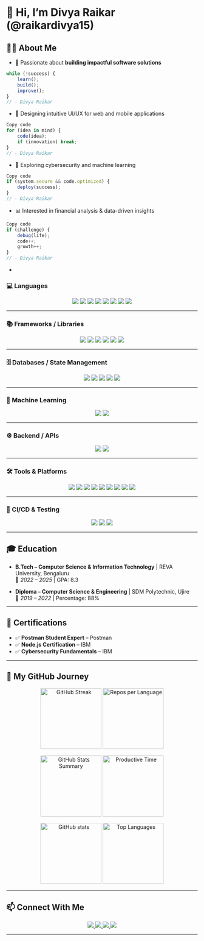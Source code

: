 # 👋 Hi, I’m Divya Raikar (@raikardivya15)

## 👩‍💻 About Me  

- 🌱 Passionate about **building impactful software solutions**  
```js
while (!success) {
    learn();
    build();
    improve();
}
// - Divya Raikar
```
- 🎨 Designing intuitive UI/UX for web and mobile applications

```js
Copy code
for (idea in mind) {
    code(idea);
    if (innovation) break;
}
// - Divya Raikar
```
- 🔐 Exploring cybersecurity and machine learning

```js
Copy code
if (system.secure && code.optimized) {
    deploy(success);
}
// - Divya Raikar
```
- 📊 Interested in financial analysis & data-driven insights

```js
Copy code
if (challenge) {
    debug(life);
    code++;
    growth++;
}
// - Divya Raikar
```
-

### 💻 Languages  
<p align="center">
  <img src="https://img.shields.io/badge/C-00599C?style=for-the-badge&logo=c&logoColor=white"/>
  <img src="https://img.shields.io/badge/C++-00599C?style=for-the-badge&logo=c%2B%2B&logoColor=white"/>
  <img src="https://img.shields.io/badge/Java-007396?style=for-the-badge&logo=java&logoColor=white"/>
  <img src="https://img.shields.io/badge/Python-3776AB?style=for-the-badge&logo=python&logoColor=white"/>
  <img src="https://img.shields.io/badge/SQL-336791?style=for-the-badge&logo=postgresql&logoColor=white"/>
  <img src="https://img.shields.io/badge/HTML5-E34F26?style=for-the-badge&logo=html5&logoColor=white"/>
  <img src="https://img.shields.io/badge/CSS3-1572B6?style=for-the-badge&logo=css3&logoColor=white"/>
  <img src="https://img.shields.io/badge/JavaScript-F7DF1E?style=for-the-badge&logo=javascript&logoColor=black"/>
</p>  

---

### 📚 Frameworks / Libraries  
<p align="center">
  <img src="https://img.shields.io/badge/Spring_Boot-6DB33F?style=for-the-badge&logo=springboot&logoColor=white"/>
  <img src="https://img.shields.io/badge/Node.js-43853D?style=for-the-badge&logo=node-dot-js&logoColor=white"/>
  <img src="https://img.shields.io/badge/React-20232A?style=for-the-badge&logo=react&logoColor=61DAFB"/>
  <img src="https://img.shields.io/badge/Express.js-000000?style=for-the-badge&logo=express&logoColor=white"/>
  <img src="https://img.shields.io/badge/Flask-000000?style=for-the-badge&logo=flask&logoColor=white"/>
  <img src="https://img.shields.io/badge/Tailwind_CSS-06B6D4?style=for-the-badge&logo=tailwindcss&logoColor=white"/>
</p>  

---

### 🗄️ Databases / State Management  
<p align="center">
  <img src="https://img.shields.io/badge/MySQL-4479A1?style=for-the-badge&logo=mysql&logoColor=white"/>
  <img src="https://img.shields.io/badge/Firebase-ffca28?style=for-the-badge&logo=firebase&logoColor=black"/>
  <img src="https://img.shields.io/badge/MongoDB-47A248?style=for-the-badge&logo=mongodb&logoColor=white"/>
  <img src="https://img.shields.io/badge/Pandas-150458?style=for-the-badge&logo=pandas&logoColor=white"/>
  <img src="https://img.shields.io/badge/NumPy-013243?style=for-the-badge&logo=numpy&logoColor=white"/>
</p>  

---

### 🤖 Machine Learning  
<p align="center">
  <img src="https://img.shields.io/badge/Scikit--learn-F7931E?style=for-the-badge&logo=scikitlearn&logoColor=white"/>
  <img src="https://img.shields.io/badge/TensorFlow-FF6F00?style=for-the-badge&logo=tensorflow&logoColor=white"/>
</p>  

---

### ⚙️ Backend / APIs  
<p align="center">
  <img src="https://img.shields.io/badge/REST-02569B?style=for-the-badge&logo=api&logoColor=white"/>
  <img src="https://img.shields.io/badge/JWT-000000?style=for-the-badge&logo=jsonwebtokens&logoColor=white"/>
</p>  

---

### 🛠️ Tools & Platforms  
<p align="center">
  <img src="https://img.shields.io/badge/Git-F05032?style=for-the-badge&logo=git&logoColor=white"/>
  <img src="https://img.shields.io/badge/GitHub-181717?style=for-the-badge&logo=github&logoColor=white"/>
  <img src="https://img.shields.io/badge/Maven-C71A36?style=for-the-badge&logo=apachemaven&logoColor=white"/>
  <img src="https://img.shields.io/badge/Gradle-02303A?style=for-the-badge&logo=gradle&logoColor=white"/>
  <img src="https://img.shields.io/badge/Postman-FF6C37?style=for-the-badge&logo=postman&logoColor=white"/>
  <img src="https://img.shields.io/badge/Selenium-43B02A?style=for-the-badge&logo=selenium&logoColor=white"/>
  <img src="https://img.shields.io/badge/Docker-2496ED?style=for-the-badge&logo=docker&logoColor=white"/>
  <img src="https://img.shields.io/badge/Kubernetes-326CE5?style=for-the-badge&logo=kubernetes&logoColor=white"/>
  <img src="https://img.shields.io/badge/AWS-232F3E?style=for-the-badge&logo=amazonaws&logoColor=white"/>
</p>  

---

### 🔄 CI/CD & Testing  
<p align="center">
  <img src="https://img.shields.io/badge/JUnit-25A162?style=for-the-badge&logo=junit5&logoColor=white"/>
  <img src="https://img.shields.io/badge/Unit_Testing-FF4088?style=for-the-badge&logo=testinglibrary&logoColor=white"/>
  <img src="https://img.shields.io/badge/GitHub_Actions-2088FF?style=for-the-badge&logo=githubactions&logoColor=white"/>
</p>  

---

## 🎓 Education  
- **B.Tech – Computer Science & Information Technology** | REVA University, Bengaluru  
  📅 *2022 – 2025* | GPA: 8.3  

- **Diploma – Computer Science & Engineering** | SDM Polytechnic, Ujire  
  📅 *2019 – 2022* | Percentage: 88%  

---

## 🏅 Certifications  
- ✅ **Postman Student Expert** – Postman  
- ✅ **Node.js Certification** – IBM  
- ✅ **Cybersecurity Fundamentals** – IBM  

---

## 🚀 My GitHub Journey
<p align="center"> <img src="https://github-readme-streak-stats.herokuapp.com/?user=raikardivya15&theme=radical&hide_border=true" alt="GitHub Streak" height="160"/> <img src="https://github-profile-summary-cards.vercel.app/api/cards/repos-per-language?username=raikardivya15&theme=radical" alt="Repos per Language" height="160"/> </p> <p align="center"> <img src="https://github-profile-summary-cards.vercel.app/api/cards/stats?username=raikardivya15&theme=radical" alt="GitHub Stats Summary" height="160"/> <img src="https://github-profile-summary-cards.vercel.app/api/cards/productive-time?username=raikardivya15&theme=radical&utcOffset=5.5" alt="Productive Time" height="160"/> </p>
<p align="center">
  <img src="https://github-readme-stats.vercel.app/api?username=raikardivya15&show_icons=true&theme=radical" alt="GitHub stats" height="160"/>
  <img src="https://github-readme-stats.vercel.app/api/top-langs/?username=raikardivya15&layout=compact&theme=radical" alt="Top Languages" height="160"/>
</p>  

---

## 📫 Connect With Me  
<p align="center">
  <a href="https://www.linkedin.com/in/raikardivya15/">
    <img src="https://img.shields.io/badge/LinkedIn-0A66C2?style=for-the-badge&logo=linkedin&logoColor=white"/>
  </a>
  <a href="mailto:raikardivya15@gmail.com">
    <img src="https://img.shields.io/badge/Gmail-D14836?style=for-the-badge&logo=gmail&logoColor=white"/>
  </a>
  <a href="https://x.com/raikardivya15">
    <img src="https://img.shields.io/badge/Twitter(X)-000000?style=for-the-badge&logo=x&logoColor=white"/>
  </a>
  <a href="https://instagram.com/raikardivya15">
    <img src="https://img.shields.io/badge/Instagram-E4405F?style=for-the-badge&logo=instagram&logoColor=white"/>
  </a>
</p>

---


